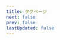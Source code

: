 ```yaml
---
title: タグページ
next: false
prev: false
lastUpdated: false
---
```


<script setup>
import { data as posts } from '../../.vitepress/theme/components/posts.data.mjs'
import { useData } from "vitepress"
const { params } = useData()
const tag = params.value.tag
</script>

<ul>
    <template v-for="post of posts">
        <li v-if="post.frontmatter.tags && post.frontmatter.tags.includes(tag)">
            <a :href="post.url">{{ post.frontmatter.title }}</a>
        </li>
    </template>
</ul>
